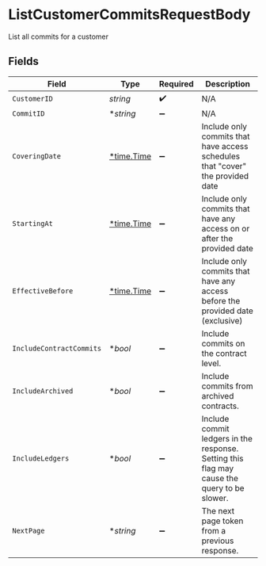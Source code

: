 # ListCustomerCommitsRequestBody

List all commits for a customer


## Fields

| Field                                                                                       | Type                                                                                        | Required                                                                                    | Description                                                                                 |
| ------------------------------------------------------------------------------------------- | ------------------------------------------------------------------------------------------- | ------------------------------------------------------------------------------------------- | ------------------------------------------------------------------------------------------- |
| `CustomerID`                                                                                | *string*                                                                                    | :heavy_check_mark:                                                                          | N/A                                                                                         |
| `CommitID`                                                                                  | **string*                                                                                   | :heavy_minus_sign:                                                                          | N/A                                                                                         |
| `CoveringDate`                                                                              | [*time.Time](https://pkg.go.dev/time#Time)                                                  | :heavy_minus_sign:                                                                          | Include only commits that have access schedules that "cover" the provided date              |
| `StartingAt`                                                                                | [*time.Time](https://pkg.go.dev/time#Time)                                                  | :heavy_minus_sign:                                                                          | Include only commits that have any access on or after the provided date                     |
| `EffectiveBefore`                                                                           | [*time.Time](https://pkg.go.dev/time#Time)                                                  | :heavy_minus_sign:                                                                          | Include only commits that have any access before the provided date (exclusive)              |
| `IncludeContractCommits`                                                                    | **bool*                                                                                     | :heavy_minus_sign:                                                                          | Include commits on the contract level.                                                      |
| `IncludeArchived`                                                                           | **bool*                                                                                     | :heavy_minus_sign:                                                                          | Include commits from archived contracts.                                                    |
| `IncludeLedgers`                                                                            | **bool*                                                                                     | :heavy_minus_sign:                                                                          | Include commit ledgers in the response. Setting this flag may cause the query to be slower. |
| `NextPage`                                                                                  | **string*                                                                                   | :heavy_minus_sign:                                                                          | The next page token from a previous response.                                               |